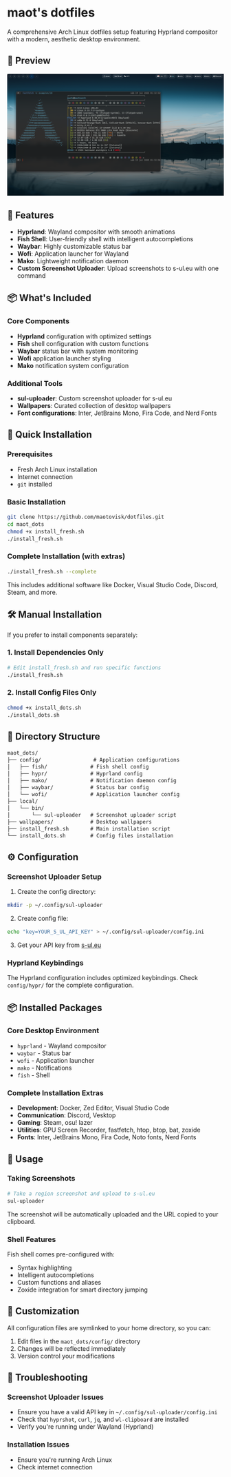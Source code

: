 # maot's dotfiles

A comprehensive Arch Linux dotfiles setup featuring Hyprland compositor with a modern, aesthetic desktop environment.

## 📸 Preview

![Desktop Screenshot](screenshot.png)

## 🎨 Features

- **Hyprland**: Wayland compositor with smooth animations
- **Fish Shell**: User-friendly shell with intelligent autocompletions
- **Waybar**: Highly customizable status bar
- **Wofi**: Application launcher for Wayland
- **Mako**: Lightweight notification daemon
- **Custom Screenshot Uploader**: Upload screenshots to s-ul.eu with one command

## 📦 What's Included

### Core Components
- **Hyprland** configuration with optimized settings
- **Fish** shell configuration with custom functions
- **Waybar** status bar with system monitoring
- **Wofi** application launcher styling
- **Mako** notification system configuration

### Additional Tools
- **sul-uploader**: Custom screenshot uploader for s-ul.eu
- **Wallpapers**: Curated collection of desktop wallpapers
- **Font configurations**: Inter, JetBrains Mono, Fira Code, and Nerd Fonts

## 🚀 Quick Installation

### Prerequisites
- Fresh Arch Linux installation
- Internet connection
- `git` installed

### Basic Installation

```bash
git clone https://github.com/maotovisk/dotfiles.git
cd maot_dots
chmod +x install_fresh.sh
./install_fresh.sh
```

### Complete Installation (with extras)

```bash
./install_fresh.sh --complete
```

This includes additional software like Docker, Visual Studio Code, Discord, Steam, and more.

## 🛠 Manual Installation

If you prefer to install components separately:

### 1. Install Dependencies Only
```bash
# Edit install_fresh.sh and run specific functions
./install_fresh.sh
```

### 2. Install Config Files Only
```bash
chmod +x install_dots.sh
./install_dots.sh
```

## 📁 Directory Structure

```
maot_dots/
├── config/                 # Application configurations
│   ├── fish/              # Fish shell config
│   ├── hypr/              # Hyprland config
│   ├── mako/              # Notification daemon config
│   ├── waybar/            # Status bar config
│   └── wofi/              # Application launcher config
├── local/
│   └── bin/
│       └── sul-uploader   # Screenshot uploader script
├── wallpapers/            # Desktop wallpapers
├── install_fresh.sh       # Main installation script
└── install_dots.sh        # Config files installation
```

## ⚙ Configuration

### Screenshot Uploader Setup

1. Create the config directory:
```bash
mkdir -p ~/.config/sul-uploader
```

2. Create config file:
```bash
echo "key=YOUR_S_UL_API_KEY" > ~/.config/sul-uploader/config.ini
```

3. Get your API key from [s-ul.eu](https://s-ul.eu/)

### Hyprland Keybindings

The Hyprland configuration includes optimized keybindings. Check `config/hypr/` for the complete configuration.

## 📦 Installed Packages

### Core Desktop Environment
- `hyprland` - Wayland compositor
- `waybar` - Status bar
- `wofi` - Application launcher
- `mako` - Notifications
- `fish` - Shell

### Complete Installation Extras
- **Development**: Docker, Zed Editor, Visual Studio Code
- **Communication**: Discord, Vesktop
- **Gaming**: Steam, osu! lazer
- **Utilities**: GPU Screen Recorder, fastfetch, htop, btop, bat, zoxide
- **Fonts**: Inter, JetBrains Mono, Fira Code, Noto fonts, Nerd Fonts

## 🎯 Usage

### Taking Screenshots
```bash
# Take a region screenshot and upload to s-ul.eu
sul-uploader
```

The screenshot will be automatically uploaded and the URL copied to your clipboard.

### Shell Features
Fish shell comes pre-configured with:
- Syntax highlighting
- Intelligent autocompletions
- Custom functions and aliases
- Zoxide integration for smart directory jumping

## 🔧 Customization

All configuration files are symlinked to your home directory, so you can:

1. Edit files in the `maot_dots/config/` directory
2. Changes will be reflected immediately
3. Version control your modifications

## 🐛 Troubleshooting

### Screenshot Uploader Issues
- Ensure you have a valid API key in `~/.config/sul-uploader/config.ini`
- Check that `hyprshot`, `curl`, `jq`, and `wl-clipboard` are installed
- Verify you're running under Wayland (Hyprland)

### Installation Issues
- Ensure you're running Arch Linux
- Check internet connection
